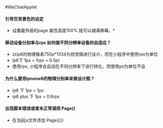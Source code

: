 #WeChatApplet
#### 引导页背景色的设定
* 设置最外层的page 属性高度100% 就可以铺满屏幕。*
#### 移动设备分别率与rpx  如何做不同分辨率设备的自适应？
- 以ip6的物理像素750p*1334为视觉稿进行设计，而在小程序中使用rpx为单位
- ip6下 1px = 1rpx = 0.5pt
- 使用rpx, 小程序会自动在不同分辨率下进行转化，而使用px为单位不会
#### 为什么要用ipnone6的物理分别率来做设计图？
- ip6 下 1px = 1px
- ip6 plus 下 1px = 0.6rpx
#### 出现脚本错误或者未正常调用 Page()
- 在当前js文件添加 Page({})
